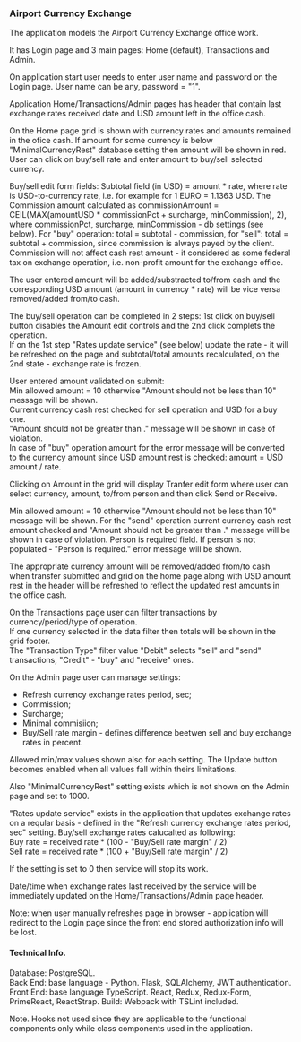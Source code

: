 ### Airport Currency Exchange

The application models the Airport Currency Exchange office work.

It has Login page and 3 main pages: Home (default), Transactions and Admin.

On application start user needs to enter user name and password on the Login page. User name can be any, password = "1".

Application Home/Transactions/Admin pages has header that contain last exchange rates received date and USD amount left in the office cash.

On the Home page grid is shown with currency rates and amounts remained in the ofice cash.
If amount for some currency is below "MinimalCurrencyRest" database setting then amount will be shown in red.
User can click on buy/sell rate and enter amount to buy/sell selected currency.  

Buy/sell edit form fields:
Subtotal field (in USD) = amount * rate, where rate is USD-to-currency rate, i.e. for example for 1 EURO = 1.1363 USD.
The Commission amount calculated as commissionAmount = CEIL(MAX(amountUSD * commissionPct + surcharge, minCommission), 2),  
where commissionPct, surcharge, minCommission - db settings (see below).
For "buy" operation: total = subtotal - commission, for "sell": total = subtotal + commission, since commission is always payed by the client.
Commission will not affect cash rest amount - it considered as some federal tax on exchange operation, i.e. non-profit amount for the exchange office.

The user entered amount will be added/substracted to/from cash and the corresponding USD amount (amount in currency * rate) will be vice versa removed/added from/to cash.  

The buy/sell operation can be completed in 2 steps: 1st click on buy/sell button disables the Amount edit controls and the 2nd click complets the operation.  
If on the 1st step "Rates update service" (see below) update the rate - it will be refreshed on the page and subtotal/total amounts recalculated, on the 2nd state - exchange rate is frozen.  

User entered amount validated on submit:  
Min allowed amount = 10 otherwise "Amount should not be less than 10" message will be shown.  
Current currency cash rest checked for sell operation and USD for a buy one.  
"Amount should not be greater than <amount>." message will be shown in case of violation.  
In case of "buy" operation amount for the error message will be converted to the currency amount since USD amount rest is checked: amount = USD amount / rate.

Clicking on Amount in the grid will display Tranfer edit form where user can select currency, amount, to/from person and then click Send or Receive.  

Min allowed amount = 10 otherwise "Amount should not be less than 10" message will be shown.
For the "send" operation current currency cash rest amount checked and "Amount should not be greater than <amount>." message will be shown in case of violation.
Person is required field. If person is not populated - "Person is required." error message will be shown.

The appropriate currency amount will be removed/added from/to cash when transfer submitted and grid on the home page along with USD amount rest in the header will be 
refreshed to reflect the updated rest amounts in the office cash.

On the Transactions page user can filter transactions by currency/period/type of operation.  
If one currency selected in the data filter then totals will be shown in the grid footer.  
The "Transaction Type" filter value "Debit" selects "sell" and "send" transactions, "Credit" - "buy" and "receive" ones.

On the Admin page user can manage settings:
- Refresh currency exchange rates period, sec;
- Commission;
- Surcharge;
- Minimal commisiion;
- Buy/Sell rate margin - defines difference beetwen sell and buy exchange rates in percent.

Allowed min/max values shown also for each setting. The Update button becomes enabled when all values fall within theirs limitations.

Also "MinimalCurrencyRest" setting exists which is not shown on the Admin page and set to 1000.

"Rates update service" exists in the application that updates exchange rates on a reqular basis - defined in the "Refresh currency exchange rates period, sec" setting. 
Buy/sell exchange rates calucalted as following:  
Buy rate = received rate * (100 - "Buy/Sell rate margin" / 2)  
Sell rate = received rate * (100 + "Buy/Sell rate margin" / 2)

If the setting is set to 0 then service will stop its work.

Date/time when exchange rates last received by the service will be immediately updated on the Home/Transactions/Admin page header.

Note: when user manually refreshes page in browser - application will redirect to the Login page since the front end stored authorization info will be lost.


#### Technical Info.

Database: PostgreSQL.  
Back End: base language - Python. Flask, SQLAlchemy, JWT authentication.  
Front End: base language TypeScript. React, Redux, Redux-Form, PrimeReact, ReactStrap.
Build: Webpack with TSLint included.

Note. Hooks not used since they are applicable to the functional components only while class components used in the application.
